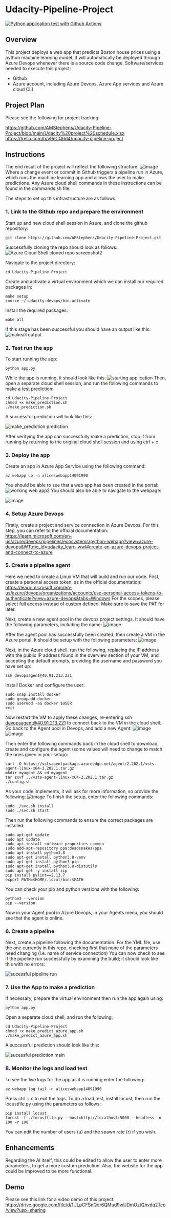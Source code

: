 # Udacity-Pipeline-Project
[![Python application test with Github Actions](https://github.com/AMStephens/Udacity-Pipeline-Project/actions/workflows/pythonapp.yml/badge.svg)](https://github.com/AMStephens/Udacity-Pipeline-Project/actions/workflows/pythonapp.yml)

## Overview

This project deploys a web app that predicts Boston house prices using a python machine learning model. It will automatically be deployed through Azure Devops whenever there is a source code change.
Software/services needed to execute this project:
 * Github
 * Azure account, including Azure Devops, Azure App services and Azure cloud CLI

## Project Plan

Please see the following for project tracking:

https://github.com/AMStephens/Udacity-Pipeline-Project/blob/main/Udacity%20project%20schedule.xlsx
https://trello.com/b/v9eCQ6d4/udacity-pipeline-project

## Instructions

The end result of the project will reflect the following structure:
![image](https://user-images.githubusercontent.com/71175451/234247880-5d278d6a-160c-481b-9922-0374052122fa.png)
Where a change event or commit in Github triggers a pipeline run in Azure, which runs the machine learning app and allows the user to make predictions.
Any Azure cloud shell commands in these instructions can be found in the commands.sh file.

The steps to set up this infrastructure are as follows:

### 1. Link to the Github repo and prepare the environment

Start up and new cloud shell session in Azure, and clone the github repository:
```
git clone https://github.com/AMStephens/Udacity-Pipeline-Project.git
```
Successfully cloning the repo should look as follows:
![Azure Cloud Shell cloned repo screenshot2](https://user-images.githubusercontent.com/71175451/234249392-987da38a-26f4-4045-bbbd-43e44528a0a1.PNG)

Navigate to the project directory:
```
cd Udacity-Pipeline-Project
```
Create and activate a virtual environment which we can install our required packages in:
```
make setup
source ~/.udacity-devops/bin.activate
```
Install the required packages:
```
make all
```
If this stage has been successful you should have an output like this:
![makeall output](https://user-images.githubusercontent.com/71175451/234250207-a8a1ab09-a088-441b-8cfc-59fb6bcac24f.PNG)

### 2. Test run the app

To start running the app:
```
python app.py
```
While the app is running, it should look like this:
![starting application](https://user-images.githubusercontent.com/71175451/234256673-7763133e-4a5b-48d0-89f9-4284adcdd607.PNG)
Then, open a separate cloud shell session, and run the following commands to make a test prediction:
```
cd Udacity-Pipeline-Project
chmod +x make_prediction.sh
./make_prediction.sh
```
A successful prediction will look like this:

![make_prediction prediction](https://user-images.githubusercontent.com/71175451/234257530-6ac04a34-349f-4e48-9622-24e462f3c5a9.PNG)

After verifying the app can successfully make a prediction, stop it from running by returning to the original cloud shell session and using ctrl + c

### 3. Deploy the app

Create an app in Azure App Service using the following command:
```
az webapp up -n aliceswebapp14091990
```
You should be able to see that a web app has been created in the portal:
![working web app2](https://user-images.githubusercontent.com/71175451/234258490-19570846-7161-413b-919f-1996119ab484.PNG)
You should also be able to navigate to the webpage:

![image](https://user-images.githubusercontent.com/71175451/234258889-6b24e050-4e79-4f58-a8dd-869c07f2af37.png)

### 4. Setup Azure Devops

Firstly, create a project and service connection in Azure Devops. For this step, you can refer to the official documentation:
https://learn.microsoft.com/en-us/azure/devops/pipelines/ecosystems/python-webapp?view=azure-devops&WT.mc_id=udacity_learn-wwl#create-an-azure-devops-project-and-connect-to-azure

### 5. Create a pipeline agent

Here we need to create a Linux VM that will build and run our code.
First, create a personal access token, as in the official documentation:
https://learn.microsoft.com/en-us/azure/devops/organizations/accounts/use-personal-access-tokens-to-authenticate?view=azure-devops&tabs=Windows
For the scopes, please select full access instead of custom defined.
Make sure to save the PAT for later.

Next, create a new agent pool in the devops project settings. It should have the following parameters, including the name:
![image](https://user-images.githubusercontent.com/71175451/234291321-8eb06072-c4e0-4ca6-930a-b79f5d3dc5d1.png)

After the agent pool has successfully been created, then create a VM in the Azure portal. It should be setup with the following parameters:
![image](https://user-images.githubusercontent.com/71175451/234264290-f77f1fc5-ee71-46c9-8a7e-f0cd5146e81b.png)

Next, in the Azure cloud shell, run the following, replacing the IP address with the public IP address found in the overview section of your VM, and accepting the default prompts, providing the username and password you have set up:
```
ssh devopsagent@40.91.213.221
```
Install Docker and configure the user:
```
sudo snap install docker
sudo groupadd docker
sudo usermod -aG docker $USER
exit
```
Now restart the VM to apply these changes, re-entering ssh devopsagent@40.91.213.221 to connect back to the VM in the cloud shell.
Go back to the Agent pool in Devops, and add a new Agent:
![image](https://user-images.githubusercontent.com/71175451/234280308-f6d2fcdc-c7a7-4767-b4f5-96c139cf793c.png)
![image](https://user-images.githubusercontent.com/71175451/234291525-19a4ce2c-38a1-4867-a209-26985613669f.png)

Then enter the following commands back in the cloud shell to download, create and configure the agent (some values will need to change to match the ones given in your setup):
```
curl -O https://vstsagentpackage.azureedge.net/agent/2.202.1/vsts-agent-linux-x64-2.202.1.tar.gz
mkdir myagent && cd myagent
tar zxvf ../vsts-agent-linux-x64-2.202.1.tar.gz
./config.sh
```
As your code implements, it will ask for more information, so provide the following:
![image](https://user-images.githubusercontent.com/71175451/234281273-c1ad8b6a-43d5-434f-965b-de7775c672c5.png)
To finish the setup, enter the following commands:
```
sudo ./svc.sh install
sudo ./svc.sh start
```
Then run the following commands to ensure the correct packages are installed:
```
sudo apt-get update
sudo apt update
sudo apt install software-properties-common
sudo add-apt-repository ppa:deadsnakes/ppa
sudo apt install python3.8
sudo apt-get install python3.8-venv
sudo apt-get install python3-pip
sudo apt-get install python3.8-distutils
sudo apt-get -y install zip
pip install pylint==2.13.7
export PATH=$HOME/.local/bin:$PATH
```
You can check your pip and python versions with the following:
```
python3 --version
pip --version 
```
Now in your Agent pool in Azure Devops, in your Agents menu, you should see that the agent is online.

### 6. Create a pipeline

Next, create a pipeline following the documentation. For the YML file, use the one currently in this repo, checking first that none of the parameters need changing (i.e. name of service connection)
You can now check to see if the pipeline run successfully by examining the build; it should look like this with no errors:

![sucessful pipeline run](https://user-images.githubusercontent.com/71175451/234284211-eaa0e0e3-c430-44c9-b206-d753d4f31c8b.PNG)

### 7. Use the App to make a prediction

If necessary, prepare the virtual environment then run the app again using:
```
python app.py
```
Open a separate cloud shell, and run the following:
```
cd Udacity-Pipeline-Project
chmod +x make_predict_azure_app.sh
./make_predict_azure_app.sh
```
A successful prediction should look like this:

![sucessful prediction main](https://user-images.githubusercontent.com/71175451/234285033-599289c8-0af9-483b-8a6f-9ec720221a1c.PNG)

### 8. Monitor the logs and load test

To see the live logs for the app as it is running enter the following:
```
az webapp log tail -n aliceswebapp14091990
```
Press ctrl + c to exit the logs.
To do a load test, install locust, then run the locustfile.py using the parameters as follows:
```
pip install locust
locust -f ./locustfile.py --host=http://localhost:5000 --headless -u 100 -r 100
```
You can edit the number of users (u) and the spawn rate (r) if you wish.

## Enhancements

Regarding the AI itself, this could be edited to allow the user to enter more parameters, to get a more custom prediction. Also, the website for the app could be improved to be more functional.

## Demo

Please see this link for a video demo of this project:
https://drive.google.com/file/d/1ULpCFSnQor6QMud9wUDmOztQhvdq2Tco/view?usp=sharing


